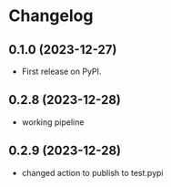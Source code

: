 # Changelog

## 0.1.0 (2023-12-27)

* First release on PyPI.

## 0.2.8 (2023-12-28)
 - working pipeline

## 0.2.9 (2023-12-28)
 - changed action to publish to test.pypi
